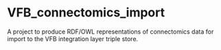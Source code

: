 # VFB_connectomics_import
A project to produce RDF/OWL representations of connectomics data for import to the VFB integration layer triple store.
